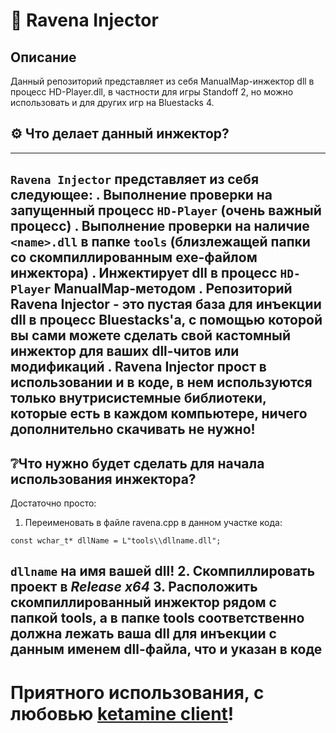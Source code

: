 # 💉 Ravena Injector
## Описание
Данный репозиторий представляет из себя ManualMap-инжектор dll в процесс HD-Player.dll, в частности для игры Standoff 2, но можно использовать и для других игр на Bluestacks 4. 
## ⚙️ Что делает данный инжектор?
---
`Ravena Injector` представляет из себя следующее:
. Выполнение проверки на запущенный процесс `HD-Player` (очень важный процесс)
. Выполнение проверки на наличие `<name>.dll` в папке `tools` (близлежащей папки со скомпиллированным exe-файлом инжектора)
. Инжектирует dll в процесс `HD-Player` ManualMap-методом
. Репозиторий Ravena Injector - это пустая база для инъекции dll в процесс Bluestacks'a, с помощью которой вы сами можете сделать свой кастомный инжектор для ваших dll-читов или модификаций
. Ravena Injector прост в использовании и в коде, в нем используются только внутрисистемные библиотеки, которые есть в каждом компьютере, ничего дополнительно скачивать **не нужно**!
---
## ❔Что нужно будет сделать для начала использования инжектора?
Достаточно просто:
1. Переименовать в файле ravena.cpp в данном участке кода:
```
const wchar_t* dllName = L"tools\\dllname.dll";
```
`dllname` на имя вашей dll!
2. Скомпиллировать проект в *Release x64*
3. Расположить скомпиллированный инжектор рядом с папкой tools, а в папке tools соответственно должна лежать ваша dll для инъекции с данным именем dll-файла, что и указан в коде
---
# Приятного использования, с любовью [ketamine client](https://t.me/ketaminehub)!
